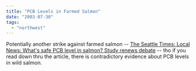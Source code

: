 ```yaml
---
title: "PCB Levels in Farmed Salmon"
date: "2003-07-30"
tags: 
  - "northwest"
---
```


Potentially another strike against farmed salmon -- [The Seattle Times: Local News: What's safe PCB level in salmon? Study renews debate](http://seattletimes.nwsource.com/html/localnews/2001312053_farmedsalmon30m.html "The Seattle Times: Local News: What's safe PCB level in salmon? Study renews debate") -- tho if you read down thru the article, there is contradictory evidence about PCB levels in wild salmon.
